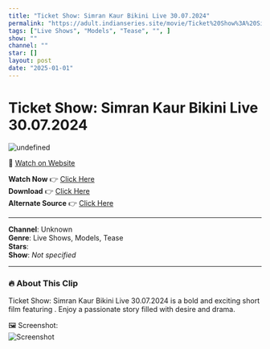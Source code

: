 ```yaml
---
title: "Ticket Show: Simran Kaur Bikini Live 30.07.2024"
permalink: "https://adult.indianseries.site/movie/Ticket%20Show%3A%20Simran%20Kaur%20Bikini%20Live%2030.07.2024"
tags: ["Live Shows", "Models", "Tease", "", ]
show: ""
channel: ""
star: []
layout: post
date: "2025-01-01"
---
```


# Ticket Show: Simran Kaur Bikini Live 30.07.2024

![undefined](https://desisins.com/wp-content/uploads/2024/07/Ticket-Show-Simran-Kaur-DesiSins.com_.jpg)

🔗 [Watch on Website](https://adult.indianseries.site/movie/Ticket%20Show%3A%20Simran%20Kaur%20Bikini%20Live%2030.07.2024)

**Watch Now** 👉 [Click Here](https://adult.indianseries.site/movie/Ticket%20Show%3A%20Simran%20Kaur%20Bikini%20Live%2030.07.2024)  
**Download** 👉 [Click Here](https://adult.indianseries.site/movie/Ticket%20Show%3A%20Simran%20Kaur%20Bikini%20Live%2030.07.2024)  
**Alternate Source** 👉 [Click Here](https://adult.indianseries.site/movie/Ticket%20Show%3A%20Simran%20Kaur%20Bikini%20Live%2030.07.2024)

---

**Channel**: Unknown  
**Genre**: Live Shows, Models, Tease  
**Stars**:   
**Show**: *Not specified*

---

### 🔥 About This Clip

Ticket Show: Simran Kaur Bikini Live 30.07.2024 is a bold and exciting short film featuring . Enjoy a passionate story filled with desire and drama.
 
🖼️ Screenshot:  
![Screenshot](https://desisins.com/wp-content/uploads/2024/07/Ticket-Show-Simran-Kaur-DesiSins.com_.jpg)
